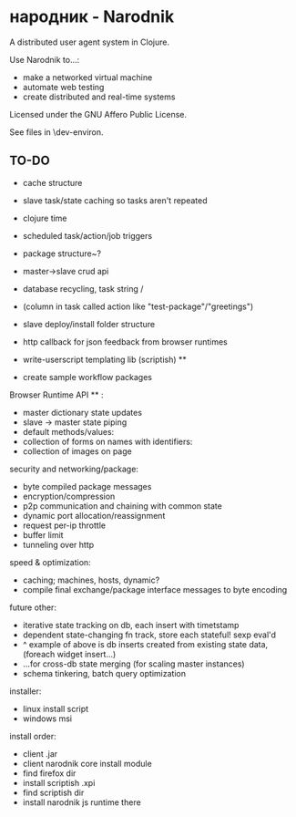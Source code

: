# народник - Narodnik

A distributed user agent system in Clojure. 

Use Narodnik to...:

* make a networked virtual machine
* automate web testing
* create distributed and real-time systems

Licensed under the GNU Affero Public License.

See files in \dev-environ.

## TO-DO
* cache structure
* slave task/state caching so tasks aren't repeated
* clojure time
* scheduled task/action/job triggers
* package structure~?
* master->slave crud api
* database recycling, task string \/
* (column in task called action like "test-package"/"greetings")

* slave deploy/install folder structure
* http callback for json feedback from browser runtimes
* write-userscript templating lib (scriptish) **
* create sample workflow packages

Browser Runtime API ** :

* master dictionary state updates
* slave -> master state piping
* default methods/values:
* collection of forms on names with identifiers:
* collection of images on page

security and networking/package:

* byte compiled package messages
* encryption/compression
* p2p communication and chaining with common state
* dynamic port allocation/reassignment
* request per-ip throttle
* buffer limit
* tunneling over http

speed & optimization:

* caching; machines, hosts, dynamic?
* compile final exchange/package interface messages to byte encoding

future other:

* iterative state tracking on db, each insert with timetstamp
* dependent state-changing fn track, store each stateful! sexp eval'd
* ^ example of above is db inserts created from existing state data, (foreach widget insert...)
* ...for cross-db state merging (for scaling master instances)
* schema tinkering, batch query optimization

installer:

* linux install script
* windows msi

install order:

* client .jar
* client narodnik core install module
* find firefox dir
* install scriptish .xpi
* find scriptish dir
* install narodnik js runtime there


